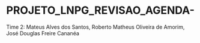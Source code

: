 # PROJETO_LNPG_REVISAO_AGENDA-
Time 2:
Mateus Alves dos Santos,
Roberto Matheus Oliveira de Amorim,
José Douglas Freire Cananéa
